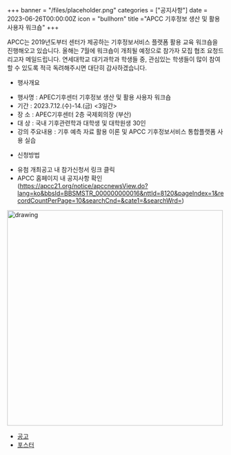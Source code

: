 +++
banner = "/files/placeholder.png"
categories = ["공지사항"]
date = 2023-06-26T00:00:00Z
icon = "bullhorn"
title ="APCC 기후정보 생산 및 활용 사용자 워크숍"
+++

APCC는 2019년도부터 센터가 제공하는 기후정보서비스 플랫폼 활용 교육 워크숍을 진행해오고 있습니다.
올해는 7월에 워크숍이 개최될 예정으로 참가자 모집 협조 요청드리고자 메일드립니다.
연세대학교 대기과학과 학생들 중, 관심있는 학생들이 많이 참여할 수 있도록 적극 독려해주시면 대단히 감사하겠습니다.

+ 행사개요
 - 행사명 : APEC기후센터 기후정보 생산 및 활용 사용자 워크숍
 - 기간 : 2023.7.12.(수)-14.(금) <3일간>
 - 장 소 : APEC기후센터 2층 국제회의장 (부산)
 - 대 상 : 국내 기후관련학과 대학생 및 대학원생 30인
 - 강의 주요내용 : 기후 예측 자료 활용 이론 및 APCC 기후정보서비스 통합플랫폼 사용 실습

+ 신청방법
 - 유첨 개최공고 내 참가신청서 링크 클릭
 -  APCC 홈페이지 내 공지사항 확인 (https://apcc21.org/notice/apccnewsView.do?lang=ko&bbsId=BBSMSTR_000000000016&nttId=8120&pageIndex=1&recordCountPerPage=10&searchCnd=&cate1=&searchWrd=)

<img src="/files/webposter.jpg" alt="drawing" width="500"/>

- [공고](/files/apec_notice.pdf)
- [포스터](/files/apec_webposter.pdf)
